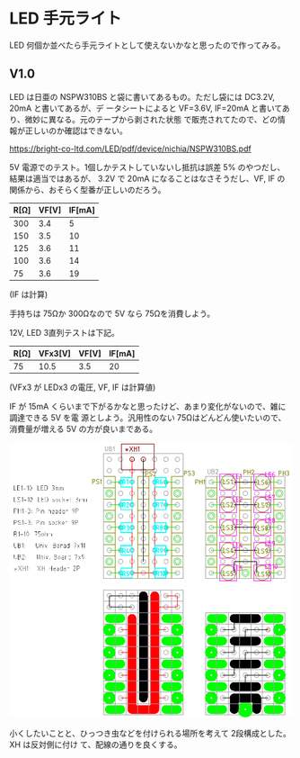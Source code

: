 # LED 手元ライト

LED 何個か並べたら手元ライトとして使えないかなと思ったので作ってみる。

## V1.0

LED は日亜の NSPW310BS と袋に書いてあるもの。ただし袋には DC3.2V, 20mA と書いてあるが、デ
ータシートによると VF=3.6V, IF=20mA と書いてあり、微妙に異なる。元のテープから剥された状態
で販売されてたので、どの情報が正しいのか確認はできない。

https://bright-co-ltd.com/LED/pdf/device/nichia/NSPW310BS.pdf

5V 電源でのテスト。1個しかテストしていないし抵抗は誤差 5% のやつだし、結果は適当ではあるが、
3.2V で 20mA になることはなさそうだし、VF, IF の関係から、おそらく型番が正しいのだろう。

| R[Ω] | VF[V] | IF[mA] |
| ---   | ---   | ---    |
| 300   | 3.4   | 5      |
| 150   | 3.5   | 10     |
| 125   | 3.6   | 11     |
| 100   | 3.6   | 14     |
| 75    | 3.6   | 19     |

(IF は計算)

手持ちは 75Ωか 300Ωなので 5V なら 75Ωを消費しよう。

12V, LED 3直列テストは下記。

| R[Ω] | VFx3[V] | VF[V]  | IF[mA] |
| ---   | ---     | ---    | ---    |
| 75    | 10.5    | 3.5    | 20     |

(VFx3 が LEDx3 の電圧, VF, IF は計算値)

IF が 15mA くらいまで下がるかなと思ったけど、あまり変化がないので、雑に調達できる 5V を電
源としよう。汎用性のない 75Ωはどんどん使いたいので、消費量が増える 5V の方が良いまである。

![設計図](./librecad/LEDLight_1.0.png)

小くしたいことと、ひっつき虫などを付けられる場所を考えて 2段構成とした。XH は反対側に付け
て、配線の通りを良くする。
